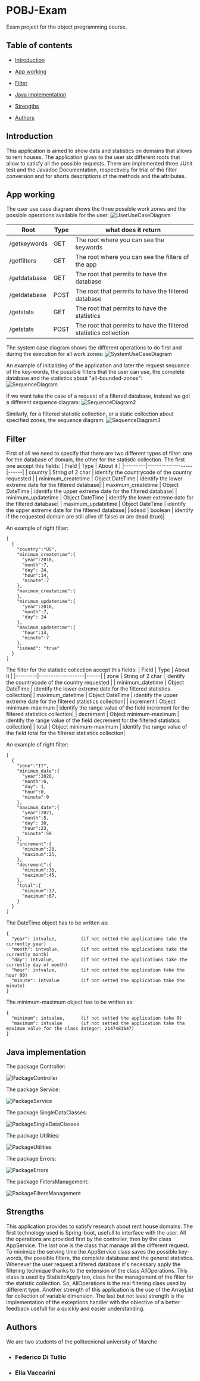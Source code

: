 # POBJ-Exam

Exam project for the object programming course.

## Table of contents

* [Introduction](#Introduction)

* [App working](#App-working)

* [Filter](#FIlter)

* [Java implementation](#Java-implementation)

* [Strengths](#Strengths)

* [Authors](#Authors)

## Introduction

This application is aimed to show data and statistics on domains that allows to rent houses. The application gives to the user six different roots that allow to satisfy all the possible requests. There are implemented three JUnit test and the Javadoc Documentation, respectively for trial of the filter conversion and for shorts descriptions of the methods and the attributes.

## App working
The user use case diagram shows the three possible work zones and the possible operations available for the user:
![UserUseCaseDiagram](./UmlDiagram/NewModelUserUseCaseDiagram.jpg)

| Root | Type | what does it return |
|---|---|---|
| /getkeywords | GET |The root where you can see the keywords
| /getfilters | GET |The root where you can see the filters of the app
| /getdatabase | GET |The root that permits to have the database
| /getdatabase | POST |The root that permits to have the filtered database
| /getstats | GET |The root that permits to have the statistics
| /getstats | POST |The root that permits to have the filtered statistics collection

The system case diagram shows the different operations to do first and during the execution for all work zones:
![SystemUseCaseDiagram](./UmlDiagram/NewModelSystemCaseDiagram.jpg)

An example of initializing of the application and later the request sequance of the key-words, the possible filters that the user can use, the complete database and the statistics about "all-bounded-zones":
![SequenceDiagram](./UmlDiagram/NewModelSequenceDiagram.jpg)

If we want take the case of a request of a filtered database, instead we got a different sequence diagram:
![SequenceDiagram2](./UmlDiagram/NewModelSequenceDiagram2.jpg)

Similarly, for a filtered statistic collection, or a static collection about specified zones, the sequence diagram:
![SequenceDiagram3](./UmlDiagram/NewModelSequenceDiagram3.jpg)

## Filter
First of all we need to specify that there are two different types of filter: one for the database of domain, the other for the statistic collection.
The first one accept this fields:
| Field | Type | About it |
|---------|-------------------|------|
| country | String of 2 char | identify the countrycode of the country requested |
| minimum_createtime | Object DateTime | identify the lower extreme date for the filtered database|
| maximum_createtime | Object DateTime | identify the upper extreme date for the filtered database|
| minimum_updatetime | Object DateTime | identify the lower extreme date for the filtered database|
| maximum_updatetime | Object DateTime | identify the upper extreme date for the filtered database|
|isdead | boolean | identify if the requested domain are still alive (if false) or are dead (true)|


An example of right filter:
```
[
  {
    "country":"US",
    "minimum_createtime":{
      "year":2018,
      "month":7,
      "day": 24,
      "hour":14,
      "minute":7
    },
    "maximum_createtime":{
    },
    "minimum_updatetime":{
      "year":2018,
      "month":7,
      "day": 24
    }, 
    "maximum_updatetime":{   
      "hour":14,
      "minute":7
    },
    "isdead": "true"
  }		      
]
```


The filter for the statistic collection accept this fields:
| Field | Type | About it |
|---------|-------------------|------|
| zone | String of 2 char | identify the countrycode of the country requested |
| minimum_datetime | Object DateTime | identify the lower extreme date for the filtered statistics collection|
| maximum_datetime | Object DateTime | identify the upper extreme date for the filtered statistics collection|
| increment | Object minimum-maximum | identify the range value of the field increment for the filtered statistics collection|
| decrement | Object minimum-maximum | identify the range value of the field decrement for the filtered statistics collection|
| total | Object minimum-maximum | identify the range value of the field total for the filtered statistics collection|

An example of right filter:
```
[
  {
    "zone":"IT",
    "minimum_date":{
      "year":2020,
      "month":6,
      "day": 1,
      "hour":0,
      "minute":0
    },
    "maximum_date":{
      "year":2021,
      "month":5,
      "day": 30,
      "hour":23,
      "minute":59
    },
    "increment":{
      "minimum":20,
      "maximum":25,
    },
    "decrement":{
      "minimum":35,
      "maximum":45,
    },
    "total":{
      "minimum":37,
      "maximum":67,
    }
  }		      
]

```

The DateTime object has to be written as:

```
{
  "year": intvalue,         (if not setted the applications take the currently year)
  "month": intvalue,        (if not setted the applications take the currently month)
  "day": intvalue,          (if not setted the applications take the currently day of month)
  "hour": intvalue,         (if not setted the application take the hour 00)
  "minute": intvalue        (if not setted the application take the minute) 
}
```

The minimum-maximum object has to be written as:
```
{
  "minimum": intvalue,      (if not setted the application take 0)
  "maximum": intvalue       (if not setted the application take tha maximum value for the class Integer: 2147483647)
}
```

## Java implementation
The package Controller:

![PackageController](./UmlDiagram/PackageController.JPG)

The package Service:

![PackageService](./UmlDiagram/PackageService.JPG)

The package SingleDataClasses:

![PackageSingleDataClasses](./UmlDiagram/PackageSingleDataClasses.JPG)


The package Utilities:

![PackageUtilities](./UmlDiagram/PackageUtilities.JPG)

The package Errors:

![PackageErrors](./UmlDiagram/PackageErrors.JPG)


The package FiltersManagement:

![PackageFiltersManagement](./UmlDiagram/PackageFiltersManagement.JPG)


## Strengths
This application provides to satisfy research about rent house domains. The first technology used is Spring-boot, usefull to interface with the user. All the operations are provided first by the controller, then by the class AppService. The last one is the class that manage all the different request. To minimize the serving time the AppService class saves the possible key-words, the possible filters, the complete database and the general statistics. Whenever the user request a filtered database it's necessary apply the filtering technique thanks to the extension of the class AllOperations. This class is used by StatisticApply too, class for the management of the filter for the statistic collection. So, AllOperations is the real filtering class used by different type. Another strength of this application is the use of the ArrayList for collection of variable dimension. The last but not least strength is the implementation of the exceptions handler with the obiective of a better feedback usefull for a quickly and easier understanding.


## Authors

We are two students of the politecnicnal university of Marche

- ### Federico Di Tullio
- ### Elia Vaccarini


